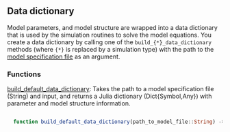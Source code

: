 ## Data dictionary
Model parameters, and model structure are wrapped into a data dictionary that is used by the simulation routines
to solve the model equations. You create a data dictionary by calling one of the ``build_{*}_data_dictionary`` methods
(where ``{*}`` is replaced by a simulation type) with the path to the [model specification file](../model/index.md) as an argument.  

### Functions
[build_default_data_dictionary](https://github.com/varnerlab/GRNSimKit/blob/master/src/Data.jl): Takes the path to a
model specification file (String) and input, and returns a Julia dictionary (Dict{Symbol,Any}) with parameter and model structure information.

```jl

  function build_default_data_dictionary(path_to_model_file::String) -> Dict{Symbol,Any}

``` 
